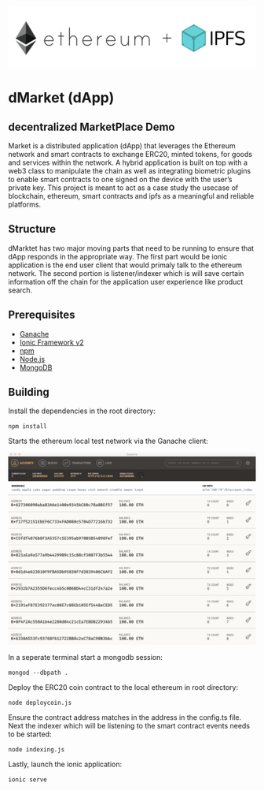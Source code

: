 
<img src="images/ipfseth.png">

# dMarket (dApp)
## decentralized MarketPlace Demo


Market is a distributed application (dApp) that leverages the Ethereum network and smart contracts to exchange ERC20, minted tokens, for goods and services within the network. A hybrid application is built on top with a web3 class to manipulate the chain as well as integrating biometric plugins to enable smart contracts to one signed on the device with the user’s private key. This project is meant to act as a case study the usecase of blockchain, ethereum, smart contracts and ipfs as a meaningful and reliable platforms. 

## Structure

dMarktet has two major moving parts that need to be running to ensure that dApp responds in the appropriate way. The first part would be ionic application is the end user client that would primaly talk to the ethereum network. The second portion is listener/indexer which is will save certain information off the chain for the application user experience like product search.

## Prerequisites

- <a href="https://github.com/trufflesuite/ganache">Ganache</a>
- <a href="https://ionicframework.com/">Ionic Framework v2</a>
- <a href="https://www.npmjs.com/">npm</a>
- <a href="https://nodejs.org/en/">Node.js</a>
- <a href="https://docs.mongodb.com/manual/installation/">MongoDB</a>

## Building

Install the dependencies in the root directory:

```
npm install
```
Starts the ethereum local test network via the Ganache client:

<img src="images/ganache.png">

In a seperate terminal start a mongodb session:

```
mongod --dbpath .
```

Deploy the ERC20 coin contract to the local ethereum in root directory:

```
node deploycoin.js
```
Ensure the contract address matches in the address in the config.ts file. Next the indexer which will be listening to the smart contract events needs to be started:

```
node indexing.js
```
Lastly, launch the ionic application:

```
ionic serve
```




